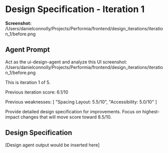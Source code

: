 # Design Specification - Iteration 1

**Screenshot:** /Users/danielconnolly/Projects/Performia/frontend/design_iterations/iteration_1/before.png

## Agent Prompt


Act as the ui-design-agent and analyze this UI screenshot:
/Users/danielconnolly/Projects/Performia/frontend/design_iterations/iteration_1/before.png

This is iteration 1 of 5.


Previous iteration score: 6.1/10

Previous weaknesses:
[
  "Spacing Layout: 5.5/10",
  "Accessibility: 5.0/10"
]

Provide detailed design specification for improvements.
Focus on highest-impact changes that will move score toward 8.5/10.


## Design Specification

[Design agent output would be inserted here]
